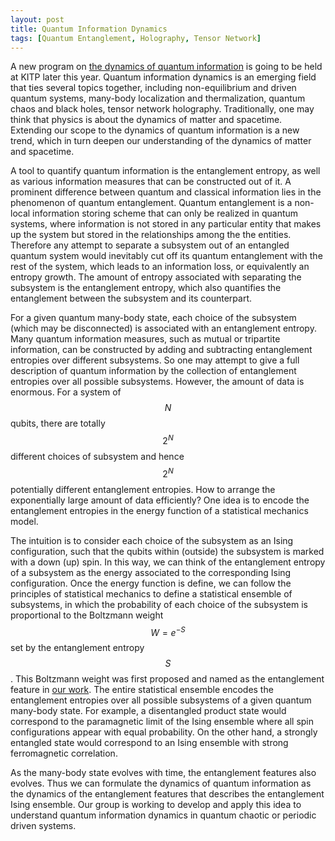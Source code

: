 ```yaml
---
layout: post
title: Quantum Information Dynamics 
tags: [Quantum Entanglement, Holography, Tensor Network]
---
```


A new program on [the dynamics of quantum information](https://www.kitp.ucsb.edu/activities/dynq18) is going to be held at KITP later this year. Quantum information dynamics is an emerging field that ties several topics together, including non-equilibrium and driven quantum systems, many-body localization and thermalization, quantum chaos and black holes, tensor network holography. Traditionally, one may think that physics is about the dynamics of matter and spacetime. Extending our scope to the dynamics of quantum information is a new trend, which in turn deepen our understanding of the dynamics of matter and spacetime.

A tool to quantify quantum information is the entanglement entropy, as well as various information measures that can be constructed out of it. A prominent difference between quantum and classical information lies in the phenomenon of quantum entanglement. Quantum entanglement is a non-local information storing scheme that can only be realized in quantum systems, where information is not stored in any particular entity that makes up the system but stored in the relationships among the the entities. Therefore any attempt to separate a subsystem out of an entangled quantum system would inevitably cut off its quantum entanglement with the rest of the system, which leads to an information loss, or equivalently an entropy growth. The amount of entropy associated with separating the subsystem is the entanglement entropy, which also quantifies the  entanglement between the subsystem and its counterpart.

For a given quantum many-body state, each choice of the subsystem (which may be disconnected) is associated with an entanglement entropy. Many quantum information measures, such as mutual or tripartite information, can be constructed by adding and subtracting entanglement entropies over different subsystems. So one may attempt to give a full description of quantum information by the collection of entanglement entropies over all possible subsystems. However, the amount of data is enormous. For a system of $$N$$ qubits, there are totally $$2^N$$ different choices of subsystem and hence $$2^N$$ potentially different entanglement entropies. How to arrange the exponentially large amount of data efficiently? One idea is to encode the entanglement entropies in the energy function of a statistical mechanics model.

The intuition is to consider each choice of the subsystem as an Ising configuration, such that the qubits within (outside) the subsystem is marked with a down (up) spin. In this way, we can think of the entanglement entropy of a subsystem as the energy associated to the corresponding Ising configuration. Once the energy function is define, we can follow the principles of statistical mechanics to define a statistical ensemble of subsystems, in which the probability of each choice of the subsystem is proportional to the Boltzmann weight $$W=e^{-S}$$ set by the entanglement entropy $$S$$. This Boltzmann weight was first proposed and named as the entanglement feature in [our work](https://arxiv.org/abs/1709.01223). The entire statistical ensemble encodes the entanglement entropies over all possible subsystems of a given quantum many-body state. For example, a disentangled product state would correspond to the paramagnetic limit of the Ising ensemble where all spin configurations appear with equal probability. On the other hand, a strongly entangled state would correspond to an Ising ensemble with strong ferromagnetic correlation.

As the many-body state evolves with time, the entanglement features also evolves. Thus we can formulate the dynamics of quantum information as the dynamics of the entanglement features that describes the entanglement Ising ensemble. Our group is working to develop and apply this idea to understand quantum information dynamics in quantum chaotic or periodic driven systems.

